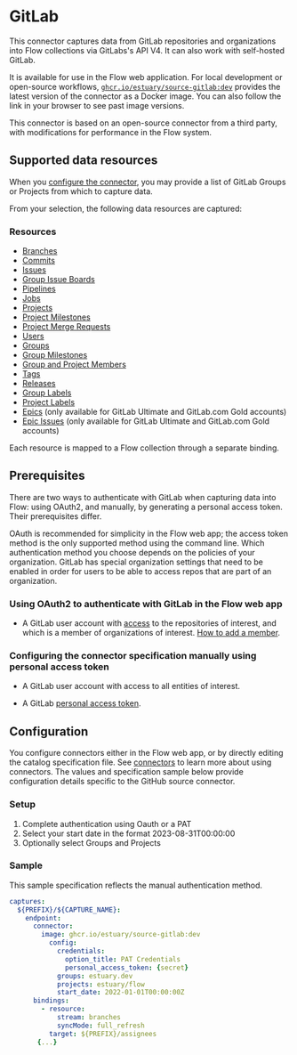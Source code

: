 
# GitLab

This connector captures data from GitLab repositories and organizations into Flow collections via GitLabs's API V4. It can also work with self-hosted GitLab.

It is available for use in the Flow web application. For local development or open-source workflows, [`ghcr.io/estuary/source-gitlab:dev`](https://ghcr.io/estuary/source-gitlab:dev) provides the latest version of the connector as a Docker image. You can also follow the link in your browser to see past image versions.

This connector is based on an open-source connector from a third party, with modifications for performance in the Flow system.

## Supported data resources

When you [configure the connector](#endpoint), you may provide a list of GitLab Groups or Projects from which to capture data.

From your selection, the following data resources are captured:

### Resources

 - [Branches](https://docs.gitlab.com/ee/api/branches.html)
 - [Commits](https://docs.gitlab.com/ee/api/commits.html)
 - [Issues](https://docs.gitlab.com/ee/api/issues.html)
 - [Group Issue Boards](https://docs.gitlab.com/ee/api/group_boards.html)
 - [Pipelines](https://docs.gitlab.com/ee/api/pipelines.html)
 - [Jobs](https://docs.gitlab.com/ee/api/jobs.html)
 - [Projects](https://docs.gitlab.com/ee/api/projects.html)
 - [Project Milestones](https://docs.gitlab.com/ee/api/milestones.html)
 - [Project Merge Requests](https://docs.gitlab.com/ee/api/merge_requests.html)
 - [Users](https://docs.gitlab.com/ee/api/users.html)
 - [Groups](https://docs.gitlab.com/ee/api/groups.html)
 - [Group Milestones](https://docs.gitlab.com/ee/api/group_milestones.html)
 - [Group and Project Members](https://docs.gitlab.com/ee/api/members.html)
 - [Tags](https://docs.gitlab.com/ee/api/tags.html)
 - [Releases](https://docs.gitlab.com/ee/api/releases/index.html)
 - [Group Labels](https://docs.gitlab.com/ee/api/group_labels.html)
 - [Project Labels](https://docs.gitlab.com/ee/api/labels.html)
 - [Epics](https://docs.gitlab.com/ee/api/epics.html) (only available for GitLab Ultimate and GitLab.com Gold accounts)
 - [Epic Issues](https://docs.gitlab.com/ee/api/epic_issues.html) (only available for GitLab Ultimate and GitLab.com Gold accounts)

Each resource is mapped to a Flow collection through a separate binding.

## Prerequisites

There are two ways to authenticate with GitLab when capturing data into Flow: using OAuth2, and manually, by generating a personal access token.
Their prerequisites differ.

OAuth is recommended for simplicity in the Flow web app;
the access token method is the only supported method using the command line. Which authentication method you choose depends on the policies of your organization. GitLab has special organization settings that need to be enabled in order for users to be able to access repos that are part of an organization.

### Using OAuth2 to authenticate with GitLab in the Flow web app

* A GitLab user account with [access](https://docs.gitlab.com/ee/user/permissions.html) to the repositories of interest, and which is a member of organizations of interest.  [How to add a member](https://docs.gitlab.com/ee/user/project/members/#add-users-to-a-project).

### Configuring the connector specification manually using personal access token

* A GitLab user account with access to all entities of interest.

* A GitLab [personal access token](https://docs.gitlab.com/ee/user/profile/personal_access_tokens.html).

## Configuration

You configure connectors either in the Flow web app, or by directly editing the catalog specification file.
See [connectors](../../../concepts/connectors.md#using-connectors) to learn more about using connectors. The values and specification sample below provide configuration details specific to the GitHub source connector.

### Setup

1. Complete authentication using Oauth or a PAT
2. Select your start date in the format 2023-08-31T00:00:00
3. Optionally select Groups and Projects

### Sample

This sample specification reflects the manual authentication method.

```yaml
captures:
  ${PREFIX}/${CAPTURE_NAME}:
    endpoint:
      connector:
        image: ghcr.io/estuary/source-gitlab:dev
          config:
            credentials:
              option_title: PAT Credentials
              personal_access_token: {secret}
            groups: estuary.dev
            projects: estuary/flow
            start_date: 2022-01-01T00:00:00Z
      bindings:
        - resource:
            stream: branches
            syncMode: full_refresh
          target: ${PREFIX}/assignees
       {...}
```
